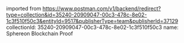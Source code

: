 imported from https://www.postman.com/v1/backend/redirect?type=collection&id=35240-20909047-00c3-478c-8e02-1c3f510f50c3&entityId=9517&publisherType=team&publisherId=37129
collectionId: 35240-20909047-00c3-478c-8e02-1c3f510f50c3
name: Sphereon Blockchain Proof
